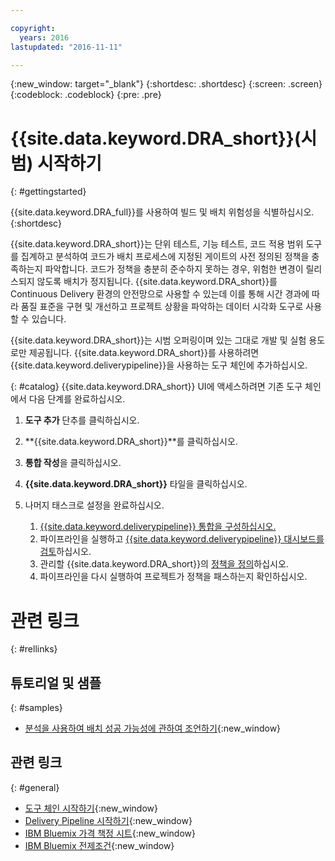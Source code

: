 ```yaml
---

copyright:
  years: 2016
lastupdated: "2016-11-11"

---
```


{:new_window: target="_blank"}
{:shortdesc: .shortdesc}
{:screen: .screen}
{:codeblock: .codeblock}
{:pre: .pre}

# {{site.data.keyword.DRA_short}}(시범) 시작하기
{: #gettingstarted}

{{site.data.keyword.DRA_full}}를 사용하여 빌드 및 배치 위험성을 식별하십시오.
{:shortdesc}

{{site.data.keyword.DRA_short}}는 단위 테스트, 기능 테스트, 코드 적용 범위 도구를 집계하고 분석하여 코드가 배치 프로세스에 지정된 게이트의 사전 정의된 정책을 충족하는지 파악합니다. 코드가 정책을 충분히 준수하지 못하는 경우, 위험한 변경이 릴리스되지 않도록 배치가 정지됩니다. {{site.data.keyword.DRA_short}}를 Continuous Delivery 환경의 안전망으로 사용할 수 있는데 이를 통해 시간 경과에 따라 품질 표준을 구현 및 개선하고 프로젝트 상황을 파악하는 데이터 시각화 도구로 사용할 수 있습니다. 

{{site.data.keyword.DRA_short}}는 시범 오퍼링이며 있는 그대로 개발 및 실험 용도로만 제공됩니다. {{site.data.keyword.DRA_short}}를 사용하려면 {{site.data.keyword.deliverypipeline}}을 사용하는 도구 체인에 추가하십시오. 

{: #catalog}
{{site.data.keyword.DRA_short}} UI에 액세스하려면 기존 도구 체인에서 다음 단계를 완료하십시오. 

1. **도구 추가** 단추를 클릭하십시오. 

2. **{{site.data.keyword.DRA_short}}**를 클릭하십시오. 

3. **통합 작성**을 클릭하십시오. 

4. **{{site.data.keyword.DRA_short}}** 타일을 클릭하십시오. 

5. 나머지 태스크로 설정을 완료하십시오. 

	1. [{{site.data.keyword.deliverypipeline}} 통합을 구성하십시오.](./pipeline_integration.html)
	2. 파이프라인을 실행하고 [{{site.data.keyword.deliverypipeline}} 대시보드를 검토](./pipeline_decision_reports.html)하십시오.
	3. 관리할 {{site.data.keyword.DRA_short}}의 [정책을 정의](./create_criteria.html)하십시오. 
	4. 파이프라인을 다시 실행하여 프로젝트가 정책을 패스하는지 확인하십시오. 


# 관련 링크
{: #rellinks}

## 튜토리얼 및 샘플
{: #samples}

* [분석을 사용하여 배치 성공 가능성에 관하여 조언하기](https://www.ibm.com/devops/method/content/deliver/tool_deployment_risk_analytics/){:new_window}

## 관련 링크
{: #general}

* [도구 체인 시작하기](https://new-console.ng.bluemix.net/docs/toolchains/toolchains_overview.html){:new_window}
* [Delivery Pipeline 시작하기](https://new-console.ng.bluemix.net/docs/services/DeliveryPipeline/index.html){:new_window}
* [IBM Bluemix 가격 책정 시트](https://new-console.ng.bluemix.net/pricing/){:new_window}
* [IBM Bluemix 전제조건](https://developer.ibm.com/bluemix/support/?cm_mc_uid=96503159749414585876298&cm_mc_sid_50200000=1462802909#prereqs){:new_window}

